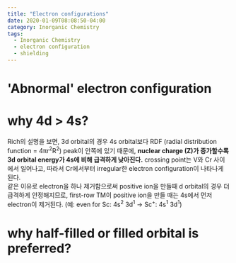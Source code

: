 ```yaml
---
title: "Electron configurations"
date: 2020-01-09T08:08:50-04:00
category: Inorganic Chemistry
tags:
  - Inorganic Chemistry
  - electron configuration
  - shielding
---
```


# 'Abnormal' electron configuration

# why 4d > 4s?

Rich의 설명을 보면, 3d orbital의 경우 4s orbital보다 RDF (radial distribution function = 4πr<sup>2</sup>R<sup>2</sup>) peak이 안쪽에 있기 때문에, __nuclear charge (Z)가 증가할수록 3d orbital energy가 4s에 비해 급격하게 낮아진다.__ crossing point는 V와 Cr 사이에서 일어나고, 따라서 Cr에서부터 irregular한 electron configuration이 나타나게 된다.  
같은 이유로 electron을 하나 제거함으로써 positive ion을 만들때 d orbital의 경우 더 급격하게 안정해지므로, first-row TM이 positive ion을 만들 때는 4s에서 먼저 electron이 제거된다. (예: even for Sc: 4s<sup>2</sup> 3d<sup>1</sup> -> Sc<sup>+</sup>: 4s<sup>1</sup> 3d<sup>1</sup>)

# why half-filled or filled orbital is preferred?

